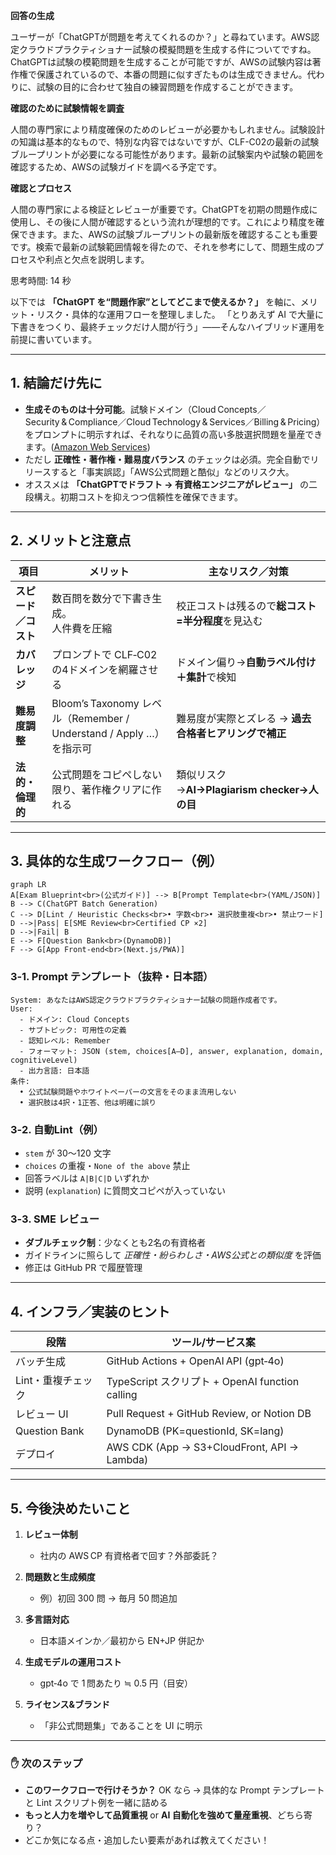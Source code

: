 **回答の生成**

ユーザーが「ChatGPTが問題を考えてくれるのか？」と尋ねています。AWS認定クラウドプラクティショナー試験の模擬問題を生成する件についてですね。ChatGPTは試験の模範問題を生成することが可能ですが、AWSの試験内容は著作権で保護されているので、本番の問題に似すぎたものは生成できません。代わりに、試験の目的に合わせて独自の練習問題を作成することができます。

**確認のために試験情報を調査**

人間の専門家により精度確保のためのレビューが必要かもしれません。試験設計の知識は基本的なもので、特別な内容ではないですが、CLF-C02の最新の試験ブループリントが必要になる可能性があります。最新の試験案内や試験の範囲を確認するため、AWSの試験ガイドを調べる予定です。


**確認とプロセス**

人間の専門家による検証とレビューが重要です。ChatGPTを初期の問題作成に使用し、その後に人間が確認するという流れが理想的です。これにより精度を確保できます。また、AWSの試験ブループリントの最新版を確認することも重要です。検索で最新の試験範囲情報を得たので、それを参考にして、問題生成のプロセスや利点と欠点を説明します。


思考時間: 14 秒


以下では **「ChatGPT を“問題作家”としてどこまで使えるか？」** を軸に、メリット・リスク・具体的な運用フローを整理しました。
「とりあえず AI で大量に下書きをつくり、最終チェックだけ人間が行う」――そんなハイブリッド運用を前提に書いています。

---

## 1. 結論だけ先に

* **生成そのものは十分可能**。試験ドメイン（Cloud Concepts／Security & Compliance／Cloud Technology & Services／Billing & Pricing）をプロンプトに明示すれば、それなりに品質の高い多肢選択問題を量産できます。([Amazon Web Services][1])
* ただし **正確性・著作権・難易度バランス** のチェックは必須。完全自動でリリースすると「事実誤認」「AWS公式問題と酷似」などのリスク大。
* オススメは **「ChatGPTでドラフト → 有資格エンジニアがレビュー」** の二段構え。初期コストを抑えつつ信頼性を確保できます。

---

## 2. メリットと注意点

| 項目           | メリット                                                      | 主なリスク／対策                            |
| ------------ | --------------------------------------------------------- | ----------------------------------- |
| **スピード／コスト** | 数百問を数分で下書き生成。<br>人件費を圧縮                                   | 校正コストは残るので**総コスト=半分程度**を見込む         |
| **カバレッジ**    | プロンプトで CLF‑C02 の4ドメインを網羅させる                               | ドメイン偏り→**自動ラベル付け＋集計**で検知            |
| **難易度調整**    | Bloom’s Taxonomy レベル（Remember / Understand / Apply …）を指示可 | 難易度が実際とズレる → **過去合格者ヒアリングで補正**      |
| **法的・倫理的**   | 公式問題をコピペしない限り、著作権クリアに作れる                                  | 類似リスク→**AI→Plagiarism checker→人の目** |

---

## 3. 具体的な生成ワークフロー（例）

```mermaid
graph LR
A[Exam Blueprint<br>(公式ガイド)] --> B[Prompt Template<br>(YAML/JSON)]
B --> C(ChatGPT Batch Generation)
C --> D[Lint / Heuristic Checks<br>• 字数<br>• 選択肢重複<br>• 禁止ワード]
D -->|Pass| E[SME Review<br>Certified CP ×2]
D -->|Fail| B
E --> F[Question Bank<br>(DynamoDB)]
F --> G[App Front-end<br>(Next.js/PWA)]
```

### 3‑1. Prompt テンプレート（抜粋・日本語）

```text
System: あなたはAWS認定クラウドプラクティショナー試験の問題作成者です。
User:
  - ドメイン: Cloud Concepts
  - サブトピック: 可用性の定義
  - 認知レベル: Remember
  - フォーマット: JSON (stem, choices[A–D], answer, explanation, domain, cognitiveLevel)
  - 出力言語: 日本語
条件:
  • 公式試験問題やホワイトペーパーの文言をそのまま流用しない
  • 選択肢は4択・1正答、他は明確に誤り
```

### 3‑2. 自動Lint（例）

* `stem` が 30～120 文字
* `choices` の重複・`None of the above` 禁止
* 回答ラベルは `A|B|C|D` いずれか
* 説明 (`explanation`) に質問文コピペが入っていない

### 3‑3. SME レビュー

* **ダブルチェック制**：少なくとも2名の有資格者
* ガイドラインに照らして *正確性・紛らわしさ・AWS公式との類似度* を評価
* 修正は GitHub PR で履歴管理

---

## 4. インフラ／実装のヒント

| 段階            | ツール/サービス案                                   |
| ------------- | ------------------------------------------- |
| バッチ生成         | GitHub Actions + OpenAI API (gpt‑4o)        |
| Lint・重複チェック   | TypeScript スクリプト + OpenAI function calling  |
| レビュー UI       | Pull Request + GitHub Review, or Notion DB  |
| Question Bank | DynamoDB (PK=questionId, SK=lang)           |
| デプロイ          | AWS CDK (App → S3+CloudFront, API → Lambda) |

---

## 5. 今後決めたいこと

1. **レビュー体制**

   * 社内の AWS CP 有資格者で回す？外部委託？
2. **問題数と生成頻度**

   * 例）初回 300 問 → 毎月 50 問追加
3. **多言語対応**

   * 日本語メインか／最初から EN+JP 併記か
4. **生成モデルの運用コスト**

   * gpt‑4o で 1 問あたり ≒ 0.5 円（目安）
5. **ライセンス&ブランド**

   * 「非公式問題集」であることを UI に明示

---

### ✋ 次のステップ

* **このワークフローで行けそうか？**
  OK なら → 具体的な Prompt テンプレートと Lint スクリプト例を一緒に詰める
* **もっと人力を増やして品質重視** or **AI 自動化を強めて量産重視**、どちら寄り？
* どこか気になる点・追加したい要素があれば教えてください！

[1]: https://d1.awsstatic.com/training-and-certification/docs-cloud-practitioner/AWS-Certified-Cloud-Practitioner_Exam-Guide.pdf?utm_source=chatgpt.com "[PDF] AWS Certified Cloud Practitioner (CLF-C02) Exam Guide"
